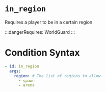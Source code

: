 # `in_region`

Requires a player to be in a certain region


:::dangerRequires:
WorldGuard
:::

# Condition Syntax
```yaml
- id: in_region
  args:
    region: # The list of regions to allow
      - spawn
      - arena
```
